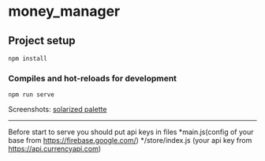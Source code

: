 # money_manager

## Project setup
```
npm install
```

### Compiles and hot-reloads for development
```
npm run serve
```
Screenshots:
[solarized palette](https://github.com/altercation/solarized/raw/master/img/solarized-palette.png)

------------------------------------------------------------
Before start to serve you should put api keys in files 
*main.js(config of your base from https://firebase.google.com/)
*/store/index.js (your api key from https://api.currencyapi.com)
